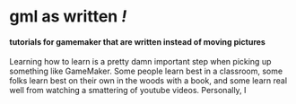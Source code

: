 # gml as written _!_

#### tutorials for gamemaker that are written instead of moving pictures

Learning how to learn is a pretty damn important step when picking up something like GameMaker. Some people learn best in a classroom, some folks learn best on their own in the woods with a book, and some learn real well from watching a smattering of youtube videos. Personally, I 
